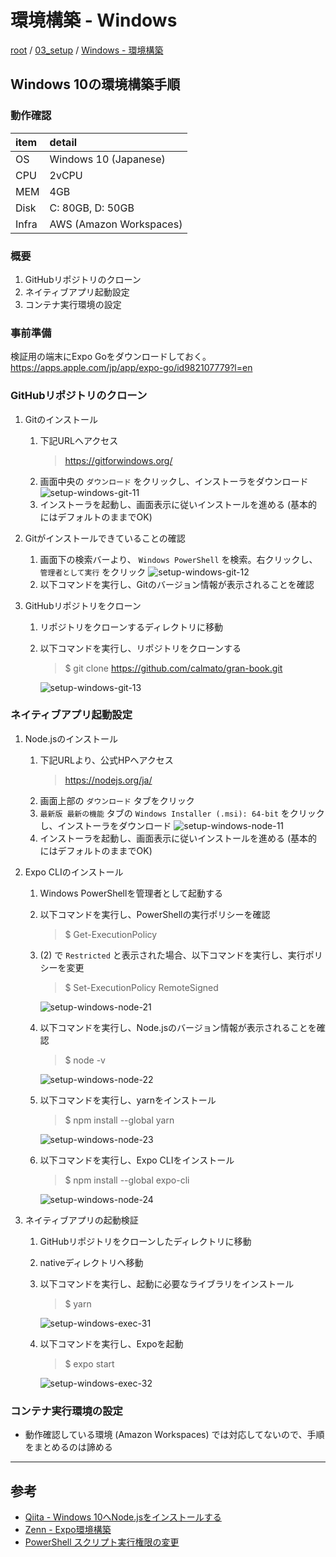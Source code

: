 # 環境構築 - Windows

[root](./../../README.md) 
/ [03_setup](./README.md) 
/ [Windows - 環境構築](./setup-windows.md)

## Windows 10の環境構築手順

### 動作確認

| item  |         detail          |
| :---- | :---------------------- |
| OS    | Windows 10 (Japanese)   |
| CPU   | 2vCPU                   |
| MEM   | 4GB                     |
| Disk  | C: 80GB, D: 50GB        |
| Infra | AWS (Amazon Workspaces) |

### 概要

1. GitHubリポジトリのクローン
2. ネイティブアプリ起動設定
3. コンテナ実行環境の設定

### 事前準備
検証用の端末にExpo Goをダウンロードしておく。  
https://apps.apple.com/jp/app/expo-go/id982107779?l=en

### GitHubリポジトリのクローン

1. Gitのインストール
    1. 下記URLへアクセス
        > https://gitforwindows.org/
    2. 画面中央の `ダウンロード` をクリックし、インストーラをダウンロード
        ![setup-windows-git-11](./images/setup-windows-git-11.png)
    3. インストーラを起動し、画面表示に従いインストールを進める (基本的にはデフォルトのままでOK)

2. Gitがインストールできていることの確認
    1. 画面下の検索バーより、 `Windows PowerShell` を検索。右クリックし、 `管理者として実行` をクリック
        ![setup-windows-git-12](./images/setup-windows-git-12.png)
    2. 以下コマンドを実行し、Gitのバージョン情報が表示されることを確認

3. GitHubリポジトリをクローン
    1. リポジトリをクローンするディレクトリに移動
    2. 以下コマンドを実行し、リポジトリをクローンする
        > $ git clone https://github.com/calmato/gran-book.git

        ![setup-windows-git-13](./images/setup-windows-git-13.png)

### ネイティブアプリ起動設定

1. Node.jsのインストール
    1. 下記URLより、公式HPへアクセス
        > https://nodejs.org/ja/
    2. 画面上部の `ダウンロード` タブをクリック
    3. `最新版 最新の機能` タブの `Windows Installer (.msi): 64-bit` をクリックし、インストーラをダウンロード
        ![setup-windows-node-11](./images/setup-windows-node-11.png)
    4. インストーラを起動し、画面表示に従いインストールを進める (基本的にはデフォルトのままでOK)

2. Expo CLIのインストール
    1. Windows PowerShellを管理者として起動する
    2. 以下コマンドを実行し、PowerShellの実行ポリシーを確認
        > $ Get-ExecutionPolicy
    3. (2) で `Restricted` と表示された場合、以下コマンドを実行し、実行ポリシーを変更
        > $ Set-ExecutionPolicy RemoteSigned

        ![setup-windows-node-21](./images/setup-windows-node-21.png)
    4. 以下コマンドを実行し、Node.jsのバージョン情報が表示されることを確認
        > $ node -v

        ![setup-windows-node-22](./images/setup-windows-node-22.png)
    5. 以下コマンドを実行し、yarnをインストール
        > $ npm install --global yarn

        ![setup-windows-node-23](./images/setup-windows-node-23.png)
    6. 以下コマンドを実行し、Expo CLIをインストール
        > $ npm install --global expo-cli

        ![setup-windows-node-24](./images/setup-windows-node-24.png)

3. ネイティブアプリの起動検証
    1. GitHubリポジトリをクローンしたディレクトリに移動
    2. nativeディレクトリへ移動
    3. 以下コマンドを実行し、起動に必要なライブラリをインストール
        > $ yarn

        ![setup-windows-exec-31](./images/setup-windows-exec-31.png)
    4. 以下コマンドを実行し、Expoを起動
        > $ expo start

        ![setup-windows-exec-32](./images/setup-windows-exec-32.png)

### コンテナ実行環境の設定

* 動作確認している環境 (Amazon Workspaces) では対応してないので、手順をまとめるのは諦める

---

## 参考

* [Qiita - Windows 10へNode.jsをインストールする](https://qiita.com/echolimitless/items/83f8658cf855de04b9ce)
* [Zenn - Expo環境構築](https://zenn.dev/soiree/articles/sample-article)
* [PowerShell スクリプト実行権限の変更](https://labor.ewigleere.net/2020/06/04/yarn-powershell/)
